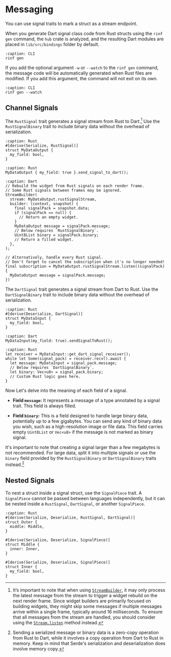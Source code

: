 # Messaging

You can use signal traits to mark a struct as a stream endpoint.

When you generate Dart signal class code from Rust structs using the `rinf gen` command, the `hub` crate is analyzed, and the resulting Dart modules are placed in `lib/src/bindings` folder by default.

```{code-block} shell
:caption: CLI
rinf gen
```

If you add the optional argument `-w` or `--watch` to the `rinf gen` command, the message code will be automatically generated when Rust files are modified. If you add this argument, the command will not exit on its own.

```{code-block} shell
:caption: CLI
rinf gen --watch
```

## Channel Signals

The `RustSignal` trait generates a signal stream from Rust to Dart.[^1] Use the `RustSignalBinary` trait to include binary data without the overhead of serialization.

[^1]: It’s important to note that when using [`StreamBuilder`](https://api.flutter.dev/flutter/widgets/StreamBuilder-class.html), it may only process the latest message from the stream to trigger a widget rebuild on the next render frame. Since widget builders are primarily focused on building widgets, they might skip some messages if multiple messages arrive within a single frame, typically around 16 milliseconds. To ensure that all messages from the stream are handled, you should consider using the [`Stream.listen`](https://api.flutter.dev/flutter/dart-async/Stream/listen.html) method instead.

```{code-block} rust
:caption: Rust
#[derive(Serialize, RustSignal)]
struct MyDataOutput {
  my_field: bool,
}
```

```{code-block} rust
:caption: Rust
MyDataOutput { my_field: true }.send_signal_to_dart();
```

```{code-block} dart
:caption: Dart
// Rebuild the widget from Rust signals on each render frame.
// Some Rust signals between frames may be ignored.
StreamBuilder(
  stream: MyDataOutput.rustSignalStream,
  builder: (context, snapshot) {
    final signalPack = snapshot.data;
    if (signalPack == null) {
      // Return an empty widget.
    }
    MyDataOutput message = signalPack.message;
    // Below requires `RustSignalBinary`.
    Uint8List binary = signalPack.binary;
    // Return a filled widget.
  },
);

// Alternatively, handle every Rust signal.
// Don't forget to cancel the subscription when it's no longer needed!
final subscription = MyDataOutput.rustSignalStream.listen((signalPack) {
  MyDataOutput message = signalPack.message;
})
```

The `DartSignal` trait generates a signal stream from Dart to Rust. Use the `DartSignalBinary` trait to include binary data without the overhead of serialization.

```{code-block} rust
:caption: Rust
#[derive(Deserialize, DartSignal)]
struct MyDataInput {
  my_field: bool,
}
```

```{code-block} dart
:caption: Dart
MyDataInput(my_field: true).sendSignalToRust();
```

```{code-block} rust
:caption: Rust
let receiver = MyDataInput::get_dart_signal_receiver();
while let Some(signal_pack) = receiver.recv().await {
  let message: MyDataInput = signal_pack.message;
  // Below requires `DartSignalBinary`.
  let binary: Vec<u8> = signal_pack.binary;
  // Custom Rust logic goes here.
}
```

Now Let's delve into the meaning of each field of a signal.

[^1]: Rinf relies solely on native FFI for communication, avoiding the use of web protocols or hidden threads. The goal is to minimize performance overhead as much as possible.

- **Field `message`:** It represents a message of a type annotated by a signal trait. This field is always filled.

- **Field `binary`:** This is a field designed to handle large binary data, potentially up to a few gigabytes. You can send any kind of binary data you wish, such as a high-resolution image or file data. This field carries empty `Uint8List` or `Vec<u8>` if the message is not marked as binary signal.

It's important to note that creating a signal larger than a few megabytes is not recommended. For large data, split it into multiple signals or use the `binary` field provided by the `RustSignalBinary` or `DartSignalBinary` traits instead.[^2]

[^2]: Sending a serialized message or binary data is a zero-copy operation from Rust to Dart, while it involves a copy operation from Dart to Rust in memory. Keep in mind that Serde's serialization and deserialization does involve memory copy.

## Nested Signals

To nest a struct inside a signal struct, use the `SignalPiece` trait. A `SignalPiece` cannot be passed between languages independently, but it can be nested inside a `RustSignal`, `DartSignal`, or another `SignalPiece`.

```{code-block} rust
:caption: Rust
#[derive(Serialize, Deserialize, RustSignal, DartSignal)]
struct Outer {
  middle: Middle,
}

#[derive(Serialize, Deserialize, SignalPiece)]
struct Middle {
  inner: Inner,
}

#[derive(Serialize, Deserialize, SignalPiece)]
struct Inner {
  my_field: bool,
}
```
